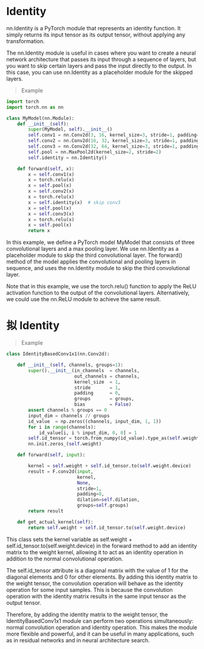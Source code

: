 &emsp;
# Identity


nn.Identity is a PyTorch module that represents an identity function. It simply returns its input tensor as its output tensor, without applying any transformation.

The nn.Identity module is useful in cases where you want to create a neural network architecture that passes its input through a sequence of layers, but you want to skip certain layers and pass the input directly to the output. In this case, you can use nn.Identity as a placeholder module for the skipped layers.

>Example
```py
import torch
import torch.nn as nn

class MyModel(nn.Module):
    def __init__(self):
        super(MyModel, self).__init__()
        self.conv1 = nn.Conv2d(3, 16, kernel_size=3, stride=1, padding=1)
        self.conv2 = nn.Conv2d(16, 32, kernel_size=3, stride=1, padding=1)
        self.conv3 = nn.Conv2d(32, 64, kernel_size=3, stride=1, padding=1)
        self.pool = nn.MaxPool2d(kernel_size=2, stride=2)
        self.identity = nn.Identity()

    def forward(self, x):
        x = self.conv1(x)
        x = torch.relu(x)
        x = self.pool(x)
        x = self.conv2(x)
        x = torch.relu(x)
        x = self.identity(x)  # skip conv3
        x = self.pool(x)
        x = self.conv3(x)
        x = torch.relu(x)
        x = self.pool(x)
        return x
```




In this example, we define a PyTorch model MyModel that consists of three convolutional layers and a max pooling layer. We use nn.Identity as a placeholder module to skip the third convolutional layer. The forward() method of the model applies the convolutional and pooling layers in sequence, and uses the nn.Identity module to skip the third convolutional layer.

Note that in this example, we use the torch.relu() function to apply the ReLU activation function to the output of the convolutional layers. Alternatively, we could use the nn.ReLU module to achieve the same result.


# 拟 Identity
>Example
```py
class IdentityBasedConv1x1(nn.Conv2d):

    def __init__(self, channels, groups=1):
        super().__init__(in_channels  = channels,
                         out_channels = channels,
                         kernel_size  = 1,
                         stride       = 1,
                         padding      = 0,
                         groups       = groups,
                         bias         = False)
        assert channels % groups == 0
        input_dim = channels // groups
        id_value  = np.zeros((channels, input_dim, 1, 1))
        for i in range(channels):
            id_value[i, i % input_dim, 0, 0] = 1
        self.id_tensor = torch.from_numpy(id_value).type_as(self.weight)
        nn.init.zeros_(self.weight)

    def forward(self, input):

        kernel = self.weight + self.id_tensor.to(self.weight.device)
        result = F.conv2d(input,
                          kernel,
                          None,
                          stride=1,
                          padding=0,
                          dilation=self.dilation,
                          groups=self.groups)
        return result

    def get_actual_kernel(self):
        return self.weight + self.id_tensor.to(self.weight.device)
```


This class sets the kernel variable as self.weight + self.id_tensor.to(self.weight.device) in the forward method to add an identity matrix to the weight kernel, allowing it to act as an identity operation in addition to the normal convolutional operation.

The self.id_tensor attribute is a diagonal matrix with the value of 1 for the diagonal elements and 0 for other elements. By adding this identity matrix to the weight tensor, the convolution operation will behave as the identity operation for some input samples. This is because the convolution operation with the identity matrix results in the same input tensor as the output tensor.

Therefore, by adding the identity matrix to the weight tensor, the IdentityBasedConv1x1 module can perform two operations simultaneously: normal convolution operation and identity operation. This makes the module more flexible and powerful, and it can be useful in many applications, such as in residual networks and in neural architecture search.





